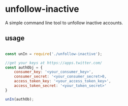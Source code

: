 # unfollow-inactive
A simple command line tool to unfollow inactive accounts.

## usage

```javascript

const unIn = require('./unfollow-inactive');

//get your keys at https://apps.twitter.com/
const authObj = {
    consumer_key: '<your_consumer_key>',
    consumer_secret: '<your_consumer_secret>0,
    access_token_key: '<your_access_token_key>',
    access_token_secret: '<your_token_secret>' 
}

unIn(authOb);
```